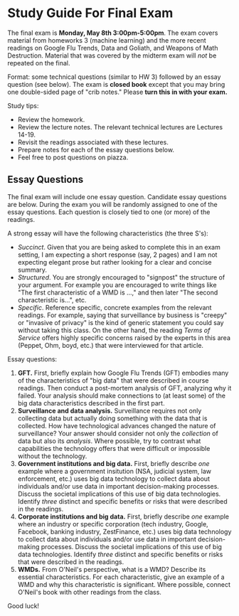 
# Study Guide For Final Exam

The final exam is **Monday, May 8th 3:00pm-5:00pm**.  The exam covers material from homeworks 3 (machine learning) and the more recent readings on Google Flu Trends, Data and Goliath, and Weapons of Math Destruction.  Material that was covered by the midterm exam will *not* be repeated on the final.

Format: some technical questions (similar to HW 3) followed by an essay question (see below).  The exam is **closed book** except that you may bring one double-sided page of "crib notes."  Please **turn this in with your exam.**

Study tips:

- Review the homework.  
- Review the lecture notes.  The relevant technical lectures are Lectures 14-19.
- Revisit the readings associated with these lectures.
- Prepare notes for each of the essay questions below.
- Feel free to post questions on piazza.


## Essay Questions

The final exam will include one essay question.  Candidate essay questions are below.  During the exam you will be randomly assigned to one of the essay questions.  Each question is closely tied to one (or more) of the readings.

A strong essay will have the following characteristics (the three S's):

- *Succinct*.  Given that you are being asked to complete this in an exam setting, I am expecting a short response (say, 2 pages) and I am not expecting elegant prose but rather looking for a clear and concise summary.
- *Structured*.  You are strongly encouraged to "signpost" the structure of your argument.  For example you are encouraged to write things like "The first characteristic of a WMD is ...," and then later "The second characteristic is...", etc.
- *Specific*.  Reference specific, concrete examples from the relevant readings.  For example, saying that surveillance by business is "creepy" or "invasive of privacy" is the kind of generic statement you could say without taking this class. On the other hand, the reading *Terms of Service* offers highly specific concerns raised by the experts in this area (Peppet, Ohm, boyd, etc.) that were interviewed for that article.


Essay questions:

1. **GFT.**  First, briefly explain how Google Flu Trends (GFT) embodies many of the characteristics of "big data" that were described in course readings.  Then conduct a post-mortem analysis of GFT, analyzing why it failed.  Your analysis should make connections to (at least some) of the big data characteristics described in the first part.
2. **Surveillance and data analysis.**  Surveillance requires not only collecting data but actually doing something with the data that is collected.  How have technological advances changed the nature of surveillance?  Your answer should consider not only the *collection* of data but also its *analysis*.  Where possible, try to contrast what capabilities the technology offers that were difficult or impossible without the technology.
3. **Government institutions and big data.**  First, briefly describe *one* example where a government insitution (NSA, judicial system, law enforcement, etc.) uses big data technology to collect data about individuals and/or use data in important decision-making processes.  Discuss the societal implications of this use of big data technologies.  Identify *three* distinct and specific benefits or risks that were described in the readings. 
4. **Corporate institutions and big data.**  First, briefly describe *one* example where an industry or specific corporation (tech industry, Google, Facebook, banking industry, ZestFinance, etc.) uses big data technology to collect data about individuals and/or use data in important decision-making processes.  Discuss the societal implications of this use of big data technologies.  Identify *three* distinct and specific benefits or risks that were described in the readings.
5. **WMDs.**  From O'Neil's perspective, what is a WMD?  Describe its essential characteristics.  For each characteristic, give an example of a WMD and why this characteristic is significant.  Where possible, connect O'Neil's book with other readings from the class.

Good luck!